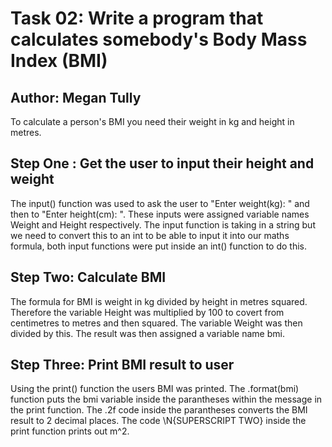 # Task 02: Write a program that calculates somebody's Body Mass Index (BMI)
## Author: Megan Tully

To calculate a person's BMI you need their weight in kg and height in metres.

## Step One : Get the user to input their height and weight
The input() function was used to ask the user to "Enter weight(kg): "  and then to 
"Enter height(cm): ". These inputs were assigned variable names Weight and Height respectively.
The input function is taking in a string but we need to convert this to an int to be able to 
input it into our maths formula, both input functions were put inside an int() function to do this.

## Step Two: Calculate BMI
The formula for BMI is weight in kg divided by height in metres squared. Therefore the variable 
Height was multiplied by 100 to covert from centimetres to metres and then squared. The variable Weight was then divided by this. The result was then assigned a variable name bmi.

## Step Three: Print BMI result to user
Using the print() function the users BMI was printed. The .format(bmi) function puts the bmi variable inside the parantheses within the message in the print function. The .2f code inside the parantheses converts the BMI result to 2 decimal places. The code \N{SUPERSCRIPT TWO} inside the print function prints out m^2.
